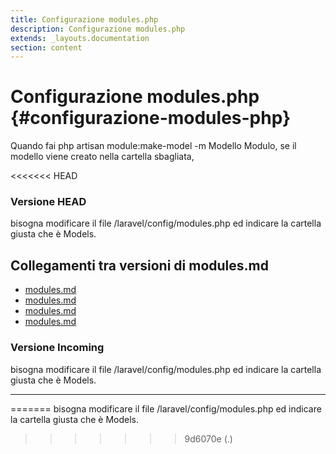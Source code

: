 ```yaml
---
title: Configurazione modules.php
description: Configurazione modules.php
extends: _layouts.documentation
section: content
---
```


# Configurazione modules.php {#configurazione-modules-php}

Quando fai php artisan module:make-model -m Modello Modulo, se il modello viene creato nella cartella sbagliata, 

<<<<<<< HEAD
### Versione HEAD

bisogna modificare il file /laravel/config/modules.php ed indicare la cartella giusta che è Models.
## Collegamenti tra versioni di modules.md
* [modules.md](docs/tecnico/laraxot/modules.md)
* [modules.md](docs/architecture/modules.md)
* [modules.md](../../../Xot/docs/filament/modules.md)
* [modules.md](../../../Xot/docs/config/modules.md)


### Versione Incoming

bisogna modificare il file /laravel/config/modules.php ed indicare la cartella giusta che è Models.

---

=======
bisogna modificare il file /laravel/config/modules.php ed indicare la cartella giusta che è Models.
>>>>>>> 9d6070e (.)
